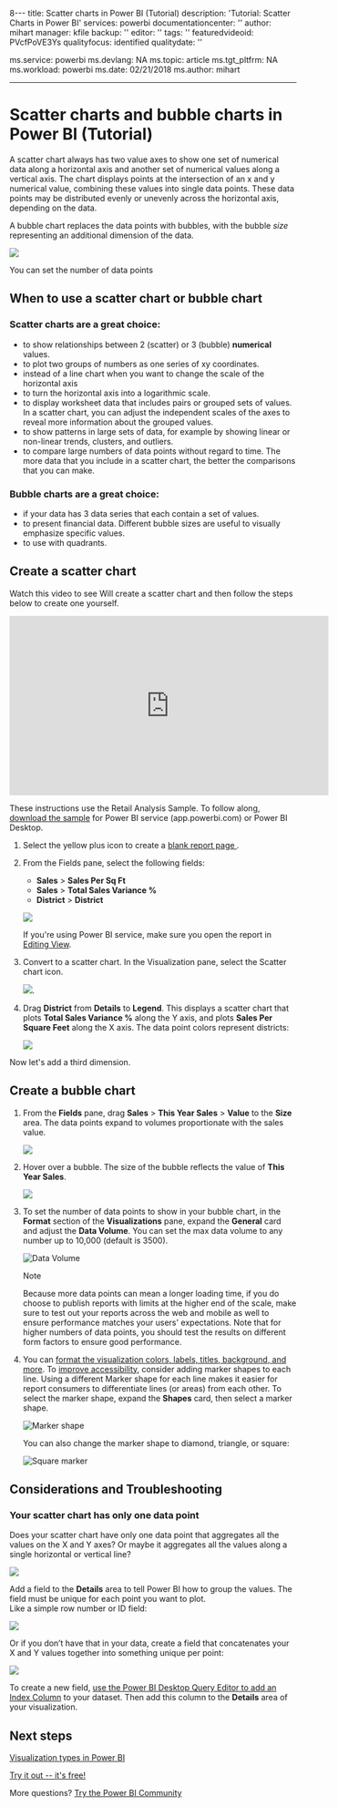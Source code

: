 8---
title: Scatter charts in Power BI (Tutorial)
description: 'Tutorial: Scatter Charts in Power BI'
services: powerbi
documentationcenter: ''
author: mihart
manager: kfile
backup: ''
editor: ''
tags: ''
featuredvideoid: PVcfPoVE3Ys
qualityfocus: identified
qualitydate: ''

ms.service: powerbi
ms.devlang: NA
ms.topic: article
ms.tgt_pltfrm: NA
ms.workload: powerbi
ms.date: 02/21/2018
ms.author: mihart

---
# Scatter charts and bubble charts in Power BI (Tutorial)
A scatter chart always has two value axes to show one set of numerical data along a horizontal axis and another set of numerical values along a vertical axis. The chart displays points at the intersection of an x and y numerical value, combining these values into single data points. These data points may be distributed evenly or unevenly across the horizontal axis, depending on the data.

A bubble chart replaces the data points with bubbles, with the bubble *size* representing an additional dimension of the data.

![](media/power-bi-visualization-scatter/power-bi-bubble-chart.png)

You can set the number of data points  

## When to use a scatter chart or bubble chart
### Scatter charts are a great choice:
* to show relationships between 2 (scatter) or 3 (bubble) **numerical** values.
* to plot two groups of numbers as one series of xy coordinates.
* instead of a line chart when you want to change the scale of the horizontal axis    
* to turn the horizontal axis into a logarithmic scale.
* to display worksheet data that includes pairs or grouped sets of values. In a scatter chart, you can adjust the independent scales of the axes to reveal more information about the grouped values.
* to show patterns in large sets of data, for example by showing linear or non-linear trends, clusters, and outliers.
* to compare large numbers of data points without regard to time.  The more data that you include in a scatter chart, the better the comparisons that you can make.

### Bubble charts are a great choice:
* if your data has 3 data series that each contain a set of values.
* to present financial data.  Different bubble sizes are useful to visually emphasize specific values.
* to use with quadrants.

## Create a scatter chart
Watch this video to see Will create a scatter chart and then follow the steps below to create one yourself.

<iframe width="560" height="315" src="https://www.youtube.com/embed/PVcfPoVE3Ys?list=PL1N57mwBHtN0JFoKSR0n-tBkUJHeMP2cP" frameborder="0" allowfullscreen></iframe>


These instructions use the Retail Analysis Sample. To follow along, [download the sample](sample-datasets.md) for Power BI service (app.powerbi.com) or Power BI Desktop.   

1. Select the yellow plus icon to create a [blank report page ](power-bi-report-add-page.md).
 
2. From the Fields pane, select the following fields:
   - **Sales** > **Sales Per Sq Ft**
   - **Sales** > **Total Sales Variance %**
   - **District** > **District**

    ![](media/power-bi-visualization-scatter/power-bi-bar-chart.png)

    If you're using Power BI service, make sure you open the report in [Editing View](service-interact-with-a-report-in-editing-view.md).

3. Convert to a scatter chart. In the Visualization pane, select the Scatter chart icon.

   ![](media/power-bi-visualization-scatter/pbi_scatter_chart_icon.png).

4. Drag **District** from **Details** to **Legend**. This displays a scatter chart that plots **Total Sales Variance %** along the Y axis, and plots **Sales Per Square Feet** along the X axis. The data point colors represent districts:

    ![](media/power-bi-visualization-scatter/power-bi-scatter.png)

Now let's add a third dimension.

## Create a bubble chart

1. From the **Fields** pane, drag **Sales** > **This Year Sales** > **Value** to the **Size** area. The data points expand to volumes proportionate with the sales value.
   
   ![](media/power-bi-visualization-scatter/power-bi-bubble.png)

2. Hover over a bubble. The size of the bubble reflects the value of **This Year Sales**.
   
    ![](media/power-bi-visualization-scatter/pbi_scatter_chart_hover.png)

3. To set the number of data points to show in your bubble chart, in the **Format** section of the **Visualizations** pane, expand the **General** card and adjust the **Data Volume**. You can set the max data volume to any number up to 10,000 (default is 3500).

    ![Data Volume](media/power-bi-visualization-scatter/pbi_scatter_data_volume.png) 

   > [!NOTE]
   > Because more data points can mean a longer loading time, if you do choose to publish reports with limits at the higher end of the scale, make sure to test out your reports across the web and mobile as well to ensure performance matches your users' expectations. Note that for higher numbers of data points, you should test the results on different form factors to ensure good performance.

4. You can [format the visualization colors, labels, titles, background, and more](service-getting-started-with-color-formatting-and-axis-properties.md). To [improve accessibility](desktop-accessibility.md), consider adding marker shapes to each line. Using a different Marker shape for each line makes it easier for report consumers to differentiate lines (or areas) from each other. To select the marker shape, expand the **Shapes** card, then select a marker shape.

      ![Marker shape](media/power-bi-visualization-scatter/pbi_scatter_marker.png)

   You can also change the marker shape to diamond, triangle, or square:

   ![Square marker](media/power-bi-visualization-scatter/pbi_scatter_chart_hover_square.png)


## Considerations and Troubleshooting

### **Your scatter chart has only one data point**
Does your scatter chart have only one data point that aggregates all the values on the X and Y axes?  Or maybe it aggregates all the values along a single horizontal or vertical line?

![](media/power-bi-visualization-scatter/pbi_scatter_tshoot1.png)

Add a field to the **Details** area to tell Power BI how to group the values. The field must be unique for each point you want to plot.  
Like a simple row number or ID field:

![](media/power-bi-visualization-scatter/pbi_scatter_tshoot.png)

Or if you don’t have that in your data, create a field that concatenates your X and Y values together into something unique per point:

![](media/power-bi-visualization-scatter/pbi_scatter_tshoot2.png)

To create a new field, [use the Power BI Desktop Query Editor to add an Index Column](desktop-add-custom-column.md) to your dataset.  Then add this column to the **Details** area of your visualization.

## Next steps
 [Visualization types in Power BI](power-bi-visualization-types-for-reports-and-q-and-a.md)

[Try it out -- it's free!](https://powerbi.com/)  

More questions? [Try the Power BI Community](http://community.powerbi.com/)


